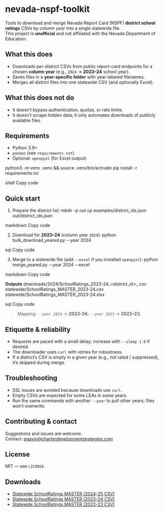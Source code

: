 # nevada-nspf-toolkit

Tools to download and merge Nevada Report Card (NSPF) **district school ratings** CSVs by *column year* into a single statewide file.  
This project is **unofficial** and not affiliated with the Nevada Department of Education.

## What this does
- Downloads per-district CSVs from public report-card endpoints for a chosen **column year** (e.g., `2024` → **2023–24** school year).
- Saves files in a **year-specific folder** with year-labeled filenames.
- Merges all district files into one statewide CSV (and optionally Excel).

## What this does **not** do
- It doesn’t bypass authentication, quotas, or rate limits.
- It doesn’t scrape hidden data; it only automates downloads of publicly available files.

## Requirements
- Python 3.9+
- `pandas` (see `requirements.txt`)
- Optional: `openpyxl` (for Excel output)

python3 -m venv .venv && source .venv/bin/activate
pip install -r requirements.txt

shell
Copy code

## Quick start
1) Prepare the district list:
mkdir -p out
cp examples/district_ids.json out/district_ids.json

markdown
Copy code

2) Download for **2023–24** (column year `2024`):
python bulk_download_yeared.py --year 2024

sql
Copy code

3) Merge to a statewide file (add `--excel` if you installed `openpyxl`):
python merge_yeared.py --year 2024 --excel

markdown
Copy code

**Outputs**
downloads/2024/SchoolRatings_2023-24_<district_id>_<district>.csv
statewide/SchoolRatings_MASTER_2023-24.csv
statewide/SchoolRatings_MASTER_2023-24.xlsx

sql
Copy code

> Mapping: `--year 2024` → **2023–24**; `--year 2023` → **2022–23**.

## Etiquette & reliability
- Requests are paced with a small delay; increase with `--sleep 1.0` if desired.
- The downloader uses `curl` with retries for robustness.
- If a district’s CSV is empty in a given year (e.g., not rated / suppressed), it’s skipped during merge.

## Troubleshooting
- SSL issues are avoided because downloads use `curl`.
- Empty CSVs are expected for some LEAs in some years.
- Run the same commands with another `--year` to pull other years; files won’t overwrite.

## Contributing & contact
Suggestions and issues are welcome.  
Contact: pgavin@charterdevelopmentstrategies.com

## License
MIT — see `LICENSE`.

## Downloads
- [Statewide SchoolRatings MASTER (2024–25 CSV)](data/2024-25/SchoolRatings_MASTER_2024-25.csv)
- [Statewide SchoolRatings MASTER (2023–24 CSV)](data/2023-24/SchoolRatings_MASTER_2023-24.csv)
- [Statewide SchoolRatings MASTER (2022–23 CSV)](data/2022-23/SchoolRatings_MASTER_2022-23.csv)

